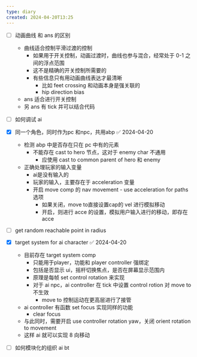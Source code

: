 ```yaml
---
type: diary
created: 2024-04-20T13:25
---
```


- [ ] 动画曲线 和 ans 的区别
	- 曲线适合控制平滑过渡的控制
		- 如果用于开关控制，动画过渡时，曲线也参与混合，经常处于 0-1 之间的浮点范围
		- 这不是精确的开关控制所需要的
		- 有些信息只有用动画曲线表达才最清晰
			- 比如 feet crossing 和动画本身是强关联的
			- hip direction bias
	- ans 适合进行开关控制
	- 另 ans 有 tick 并可以结合代码

- [ ] 如何调试 ai
- [x] 同一个角色，同时作为pc 和npc，共用abp ✅ 2024-04-20
	- 检测 abp 中是否存在只在 pc 中有的元素
		- 不能存在 cast to hero 节点，这对于 enemy char 不通用
			- 应使用 cast to common parent of hero 和 enemy
	- 正确处理玩家的输入变量
		- ai是没有输入的
		- 玩家的输入，主要存在于 acceleration 变量
		- 开启 move comp 的 nav movement - use acceleration for paths 选项
			- 如果关闭，move to直接设置cap的 vel 进行模拟移动
			- 开启，则进行 acce 的设置，模拟用户输入进行的移动，即存在 acce
- [ ] get random reachable point in radius
- [x] target system for ai character ✅ 2024-04-20
	- 目前存在 target system comp
		- 只能用于player，功能和 player controller 强绑定
		- 包括是否显示 ui，摇杆切换焦点，是否在屏幕显示范围内
		- 原理是每帧 set control rotation 来实现
		- 对于 ai npc，ai controller 在 tick 中设置 control rotion 对 move to 不生效
			- move to 控制运动在更高层进行了接管
	- ai controller 有函数 set focus 实现同样的功能
		- clear focus
	- 与此同时，需要开启 use controller rotation yaw，关闭 orient rotation to movement
	- 这样 ai 就可以实现 8 向移动
- [ ] 如何模块化的组织 ai bt